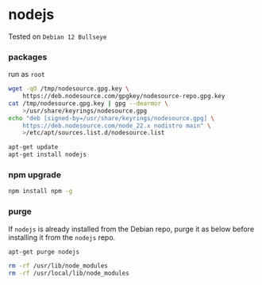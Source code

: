 # nodejs

Tested on `Debian 12 Bullseye`

### packages

run as `root`

```bash
wget -qO /tmp/nodesource.gpg.key \
    https://deb.nodesource.com/gpgkey/nodesource-repo.gpg.key
cat /tmp/nodesource.gpg.key | gpg --dearmor \
    >/usr/share/keyrings/nodesource.gpg
echo "deb [signed-by=/usr/share/keyrings/nodesource.gpg] \
    https://deb.nodesource.com/node_22.x nodistro main" \
    >/etc/apt/sources.list.d/nodesource.list

apt-get update
apt-get install nodejs
```

### npm upgrade

```bash
npm install npm -g
```

### purge

If `nodejs` is already installed from the Debian repo, purge it as below before
installing it from the `nodejs` repo.

```bash
apt-get purge nodejs

rm -rf /usr/lib/node_modules
rm -rf /usr/local/lib/node_modules
```
